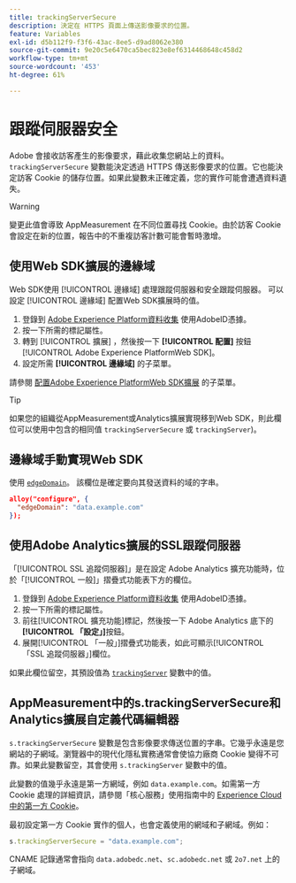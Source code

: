 ```yaml
---
title: trackingServerSecure
description: 決定在 HTTPS 頁面上傳送影像要求的位置。
feature: Variables
exl-id: d5b112f9-f3f6-43ac-8ee5-d9ad8062e380
source-git-commit: 9e20c5e6470ca5bec823e8ef6314468648c458d2
workflow-type: tm+mt
source-wordcount: '453'
ht-degree: 61%

---
```


# 跟蹤伺服器安全

Adobe 會接收訪客產生的影像要求，藉此收集您網站上的資料。`trackingServerSecure` 變數能決定透過 HTTPS 傳送影像要求的位置。它也能決定訪客 Cookie 的儲存位置。如果此變數未正確定義，您的實作可能會遭遇資料遺失。

>[!WARNING]
>
>變更此值會導致 AppMeasurement 在不同位置尋找 Cookie。由於訪客 Cookie 會設定在新的位置，報告中的不重複訪客計數可能會暫時激增。

## 使用Web SDK擴展的邊緣域

Web SDK使用 [!UICONTROL 邊緣域] 處理跟蹤伺服器和安全跟蹤伺服器。 可以設定 [!UICONTROL 邊緣域] 配置Web SDK擴展時的值。

1. 登錄到 [Adobe Experience Platform資料收集](https://experience.adobe.com/data-collection) 使用AdobeID憑據。
1. 按一下所需的標記屬性。
1. 轉到 [!UICONTROL 擴展] ，然後按一下 **[!UICONTROL 配置]** 按鈕 [!UICONTROL Adobe Experience PlatformWeb SDK]。
1. 設定所需 **[!UICONTROL 邊緣域]** 的子菜單。

請參閱 [配置Adobe Experience PlatformWeb SDK擴展](https://experienceleague.adobe.com/docs/experience-platform/edge/extension/web-sdk-extension-configuration.html) 的子菜單。

>[!TIP]
>
>如果您的組織從AppMeasurement或Analytics擴展實現移到Web SDK，則此欄位可以使用中包含的相同值 `trackingServerSecure` 或 `trackingServer`)。

## 邊緣域手動實現Web SDK

使用 [`edgeDomain`](https://experienceleague.adobe.com/docs/experience-platform/edge/fundamentals/configuring-the-sdk.html?lang=zh-Hant)。 該欄位是確定要向其發送資料的域的字串。

```json
alloy("configure", {
  "edgeDomain": "data.example.com"
});
```

## 使用Adobe Analytics擴展的SSL跟蹤伺服器

「[!UICONTROL SSL 追蹤伺服器]」是在設定 Adobe Analytics 擴充功能時，位於「[!UICONTROL 一般]」摺疊式功能表下方的欄位。

1. 登錄到 [Adobe Experience Platform資料收集](https://experience.adobe.com/data-collection) 使用AdobeID憑據。
2. 按一下所需的標記屬性。
3. 前往[!UICONTROL 擴充功能]標記，然後按一下 Adobe Analytics 底下的&#x200B;**[!UICONTROL 「設定」]**&#x200B;按鈕。
4. 展開[!UICONTROL 「一般」]摺疊式功能表，如此可顯示[!UICONTROL 「SSL 追蹤伺服器」]欄位。

如果此欄位留空，其預設值為 [`trackingServer`](trackingserver.md) 變數中的值。

## AppMeasurement中的s.trackingServerSecure和Analytics擴展自定義代碼編輯器

`s.trackingServerSecure` 變數是包含影像要求傳送位置的字串。它幾乎永遠是您網站的子網域。瀏覽器中的現代化隱私實務通常會使協力廠商 Cookie 變得不可靠。如果此變數留空，其會使用 `s.trackingServer` 變數中的值。

此變數的值幾乎永遠是第一方網域，例如 `data.example.com`。如需第一方 Cookie 處理的詳細資訊，請參閱「核心服務」使用指南中的 [Experience Cloud 中的第一方 Cookie](https://experienceleague.adobe.com/docs/core-services/interface/ec-cookies/cookies-first-party.html)。

最初設定第一方 Cookie 實作的個人，也會定義使用的網域和子網域。例如：

```js
s.trackingServerSecure = "data.example.com";
```

CNAME 記錄通常會指向 `data.adobedc.net`、`sc.adobedc.net` 或 `2o7.net` 上的子網域。
